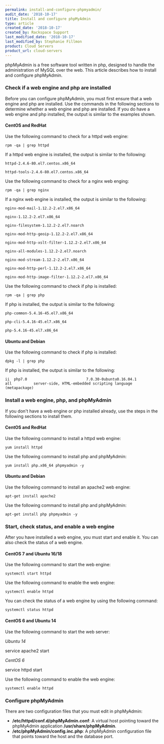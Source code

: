 ```yaml
---
permalink: install-and-configure-phpmyadmin/
audit_date: '2018-10-17'
title: Install and configure phpMyAdmin
type: article
created_date: '2018-10-17'
created_by: Rackspace Support
last_modified_date: '2018-10-17'
last_modified_by: Stephanie Fillmon
product: Cloud Servers
product_url: cloud-servers
---
```


phpMyAdmin is a free software tool written in php, designed to handle
the administration of MySQL over the web. This article describes how
to install and configure phpMyAdmin.

### Check if a web engine and php are installed

Before you can configure phpMyAdmin, you must first ensure that a web engine and php are installed. Use the commands in the following sections to determine whether a web engine
and php are installed. If you do have a web engine and php
installed, the output is similar to the examples shown.

#### CentOS and RedHat

Use the following command to check for a httpd web engine:

    rpm -qa | grep httpd

If a httpd web engine is installed, the output is similar to the following:

    httpd-2.4.6-80.el7.centos.x86_64

    httpd-tools-2.4.6-80.el7.centos.x86_64

Use the following command to check for a nginx web enging:

    rpm -qa | grep nginx

If a nginx web engine is installed, the output is similar to the following:

    nginx-mod-mail-1.12.2-2.el7.x86_64

    nginx-1.12.2-2.el7.x86_64

    nginx-filesystem-1.12.2-2.el7.noarch

    nginx-mod-http-geoip-1.12.2-2.el7.x86_64

    nginx-mod-http-xslt-filter-1.12.2-2.el7.x86_64

    nginx-all-modules-1.12.2-2.el7.noarch

    nginx-mod-stream-1.12.2-2.el7.x86_64

    nginx-mod-http-perl-1.12.2-2.el7.x86_64

    nginx-mod-http-image-filter-1.12.2-2.el7.x86_64

Use the following command to check if php is installed:

    rpm -qa | grep php

If php is installed, the output is similar to the following:

    php-common-5.4.16-45.el7.x86_64

    php-cli-5.4.16-45.el7.x86_64

    php-5.4.16-45.el7.x86_64

#### Ubuntu and Debian

Use the following command to check if php is installed:

    dpkg -l | grep php

If php is installed, the output is similar to the following:

    ii  php7.0                           7.0.30-0ubuntu0.16.04.1                    all          server-side, HTML-embedded scripting language (metapackage)

### Install a web engine, php, and phpMyAdmin

If you don't have a web engine or php installed already, use the steps in the following sections to install them.

#### CentOS and RedHat

Use the following command to install a httpd web engine:

    yum install httpd

Use the following command to install php and phpMyAdmin:

    yum install php.x86_64 phpmyadmin -y

#### Ubuntu and Debian

Use the following command to install an apache2 web engine:

    apt-get install apache2

Use the following command to install php and phpMyAdmin:

    apt-get install php phpmyadmin -y

### Start, check status, and enable a web engine

After you have installed a web engine, you must start and enable it. You can also check the status of a web engine.

#### CentOS 7 and Ubuntu 16/18

Use the following command to start the web engine:

    systemctl start httpd

Use the following command to enable the web engine:

    systemctl enable httpd

You can check the status of a web engine by using the following command:

    systemctl status httpd

#### CentOS 6 and Ubuntu 14

Use the following command to start the web server:

*Ubuntu 14*

   service apache2 start

*CentOS 6*

   service httpd start

Use the following command to enable the web engine:

    systemctl enable httpd

### Configure phpMyAdmin

There are two configuration files that you must edit in phpMyAdmin:

- **/etc/httpd/conf.d/phpMyAdmin.conf**: A virtual host pointing toward the phpMyAdmin application **/usr/share/phpMyAdmin**.
- **/etc/phpMyAdmin/config.inc.php**: A phpMyAdmin configuration file that points toward the host and the database port.
